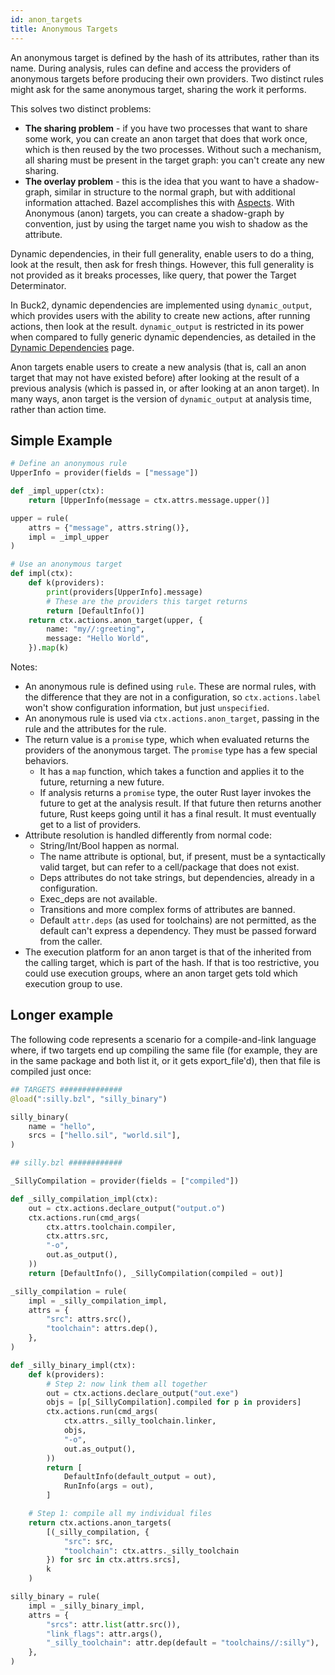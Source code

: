 ```yaml
---
id: anon_targets
title: Anonymous Targets
---
```


An anonymous target is defined by the hash of its attributes, rather than its name. During analysis, rules can define and access the providers of anonymous targets before producing their own providers. Two distinct rules might ask for the same anonymous target, sharing the work it performs.

This solves two distinct problems:

* **The sharing problem** - if you have two processes that want to share some work, you can create an anon target that does that work once, which is then reused by the two processes. Without such a mechanism, all sharing must be present in the target graph: you can't create any new sharing.
* **The overlay problem** - this is the idea that you want to have a shadow-graph, similar in structure to the normal graph, but with additional information attached. Bazel accomplishes this with [Aspects](https://bazel.build/extending/aspects). With Anonymous (anon) targets, you can create a shadow-graph by convention, just by using the target name you wish to shadow as the attribute.

Dynamic dependencies, in their full generality, enable users to do a thing, look at the result, then ask for fresh things. However, this full generality is not provided as it breaks processes, like query, that power the Target Determinator.

In Buck2, dynamic dependencies are implemented using `dynamic_output`, which provides users with the ability to create new actions, after running actions, then look at the result. `dynamic_output` is restricted in its power when compared to fully generic dynamic dependencies, as detailed in the [Dynamic Dependencies](dynamic_dependencies.md) page.

Anon targets enable users to create a new analysis (that is, call an anon target that may not have existed before) after looking at the result of a previous analysis (which is passed in, or after looking at an anon target). In many ways, anon target is the version of `dynamic_output` at analysis time, rather than action time.

## Simple Example

```python
# Define an anonymous rule
UpperInfo = provider(fields = ["message"])

def _impl_upper(ctx):
    return [UpperInfo(message = ctx.attrs.message.upper()]

upper = rule(
    attrs = {"message", attrs.string()},
    impl = _impl_upper
)

# Use an anonymous target
def impl(ctx):
    def k(providers):
        print(providers[UpperInfo].message)
        # These are the providers this target returns
        return [DefaultInfo()]
    return ctx.actions.anon_target(upper, {
        name: "my//:greeting",
        message: "Hello World",
    }).map(k)
```

Notes:

* An anonymous rule is defined using `rule`. These are normal rules, with the difference that they are not in a configuration, so `ctx.actions.label` won't show configuration information, but just `unspecified`.
* An anonymous rule is used via `ctx.actions.anon_target`, passing in the rule and the attributes for the rule.
* The return value is a `promise` type, which when evaluated returns the providers of the anonymous target. The `promise` type has a few special behaviors.
  * It has a `map` function, which takes a function and applies it to the future, returning a new future.
  * If analysis returns a `promise` type, the outer Rust layer invokes the future to get at the analysis result. If that future then returns another future, Rust keeps going until it has a final result. It must eventually get to a list of providers.
* Attribute resolution is handled differently from normal code:
  * String/Int/Bool happen as normal.
  * The name attribute is optional, but, if present, must be a syntactically valid target, but can refer to a cell/package that does not exist.
  * Deps attributes do not take strings, but dependencies, already in a configuration.
  * Exec_deps are not available.
  * Transitions and more complex forms of attributes are banned.
  * Default `attr.deps` (as used for toolchains) are not permitted, as the default can't express a dependency. They must be passed forward from the caller.
* The execution platform for an anon target is that of the inherited from the calling target, which is part of the hash. If that is too restrictive, you could use execution groups, where an anon target gets told which execution group to use.

## Longer example

The following code represents a scenario for a compile-and-link language where, if two targets end up compiling the same file (for example, they are in the same package and both list it, or it gets export_file'd), then that file is compiled just once:

```python
## TARGETS ##############
@load(":silly.bzl", "silly_binary")

silly_binary(
    name = "hello",
    srcs = ["hello.sil", "world.sil"],
)

## silly.bzl ############

_SillyCompilation = provider(fields = ["compiled"])

def _silly_compilation_impl(ctx):
    out = ctx.actions.declare_output("output.o")
    ctx.actions.run(cmd_args(
        ctx.attrs.toolchain.compiler,
        ctx.attrs.src,
        "-o",
        out.as_output(),
    ))
    return [DefaultInfo(), _SillyCompilation(compiled = out)]

_silly_compilation = rule(
    impl = _silly_compilation_impl,
    attrs = {
        "src": attrs.src(),
        "toolchain": attrs.dep(),
    },
)

def _silly_binary_impl(ctx):
    def k(providers):
        # Step 2: now link them all together
        out = ctx.actions.declare_output("out.exe")
        objs = [p[_SillyCompilation].compiled for p in providers]
        ctx.actions.run(cmd_args(
            ctx.attrs._silly_toolchain.linker,
            objs,
            "-o",
            out.as_output(),
        ))
        return [
            DefaultInfo(default_output = out),
            RunInfo(args = out),
        ]

    # Step 1: compile all my individual files
    return ctx.actions.anon_targets(
        [(_silly_compilation, {
            "src": src,
            "toolchain": ctx.attrs._silly_toolchain
        }) for src in ctx.attrs.srcs],
        k
    )

silly_binary = rule(
    impl = _silly_binary_impl,
    attrs = {
        "srcs": attr.list(attr.src()),
        "link_flags": attr.args(),
        "_silly_toolchain": attr.dep(default = "toolchains//:silly"),
    },
)
```
